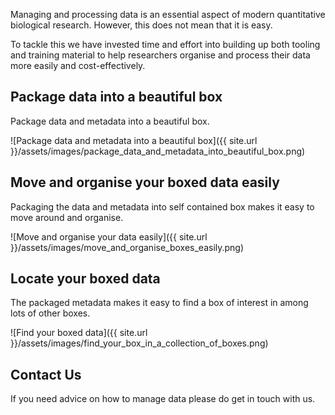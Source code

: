 Managing and processing data is an essential aspect of modern quantitative
biological research. However, this does not mean that it is easy.

To tackle this we have invested time and effort into building up both tooling
and training material to help researchers organise and process their data more
easily and cost-effectively.

## Package data into a beautiful box

Package data and metadata into a beautiful box.

![Package data and metadata into a beautiful box]({{ site.url }}/assets/images/package_data_and_metadata_into_beautiful_box.png)

## Move and organise your boxed data easily

Packaging the data and metadata into self contained box makes it easy to move
around and organise.

![Move and organise your data easily]({{ site.url }}/assets/images/move_and_organise_boxes_easily.png)

## Locate your boxed data

The packaged metadata makes it easy to find a box of interest in among lots of
other boxes.

![Find your boxed data]({{ site.url }}/assets/images/find_your_box_in_a_collection_of_boxes.png)

## Contact Us

If you need advice on how to manage data please do get in touch with us. 
